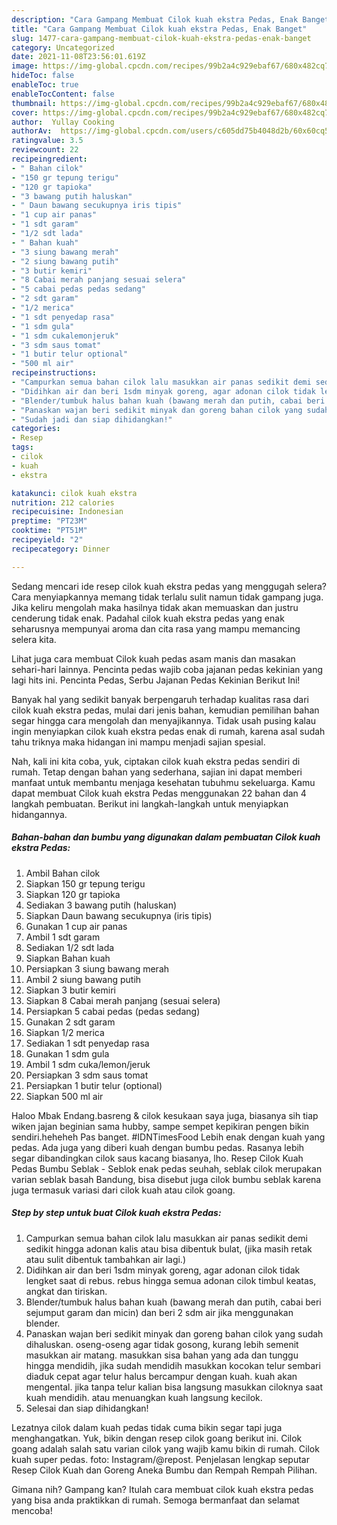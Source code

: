 ```yaml
---
description: "Cara Gampang Membuat Cilok kuah ekstra Pedas, Enak Banget"
title: "Cara Gampang Membuat Cilok kuah ekstra Pedas, Enak Banget"
slug: 1477-cara-gampang-membuat-cilok-kuah-ekstra-pedas-enak-banget
category: Uncategorized
date: 2021-11-08T23:56:01.619Z
image: https://img-global.cpcdn.com/recipes/99b2a4c929ebaf67/680x482cq70/cilok-kuah-ekstra-pedas-foto-resep-utama.jpg
hideToc: false
enableToc: true
enableTocContent: false
thumbnail: https://img-global.cpcdn.com/recipes/99b2a4c929ebaf67/680x482cq70/cilok-kuah-ekstra-pedas-foto-resep-utama.jpg
cover: https://img-global.cpcdn.com/recipes/99b2a4c929ebaf67/680x482cq70/cilok-kuah-ekstra-pedas-foto-resep-utama.jpg
author:  Yullay Cooking
authorAv:  https://img-global.cpcdn.com/users/c605dd75b4048d2b/60x60cq50/avatar.jpg
ratingvalue: 3.5
reviewcount: 22
recipeingredient:
- " Bahan cilok"
- "150 gr tepung terigu"
- "120 gr tapioka"
- "3 bawang putih haluskan"
- " Daun bawang secukupnya iris tipis"
- "1 cup air panas"
- "1 sdt garam"
- "1/2 sdt lada"
- " Bahan kuah"
- "3 siung bawang merah"
- "2 siung bawang putih"
- "3 butir kemiri"
- "8 Cabai merah panjang sesuai selera"
- "5 cabai pedas pedas sedang"
- "2 sdt garam"
- "1/2 merica"
- "1 sdt penyedap rasa"
- "1 sdm gula"
- "1 sdm cukalemonjeruk"
- "3 sdm saus tomat"
- "1 butir telur optional"
- "500 ml air"
recipeinstructions:
- "Campurkan semua bahan cilok lalu masukkan air panas sedikit demi sedikit hingga adonan kalis atau bisa dibentuk bulat, (jika masih retak atau sulit dibentuk tambahkan air lagi.)"
- "Didihkan air dan beri 1sdm minyak goreng, agar adonan cilok tidak lengket saat di rebus. rebus hingga semua adonan cilok timbul keatas, angkat dan tiriskan."
- "Blender/tumbuk halus bahan kuah (bawang merah dan putih, cabai beri sejumput garam dan micin) dan beri 2 sdm air jika menggunakan blender."
- "Panaskan wajan beri sedikit minyak dan goreng bahan cilok yang sudah dihaluskan. oseng-oseng agar tidak gosong, kurang lebih semenit masukkan air matang. masukkan sisa bahan yang ada dan tunggu hingga mendidih, jika sudah mendidih masukkan kocokan telur sembari diaduk cepat agar telur halus bercampur dengan kuah. kuah akan mengental. jika tanpa telur kalian bisa langsung masukkan ciloknya saat kuah mendidih. atau menuangkan kuah langsung kecilok."
- "Sudah jadi dan siap dihidangkan!"
categories:
- Resep
tags:
- cilok
- kuah
- ekstra

katakunci: cilok kuah ekstra 
nutrition: 212 calories
recipecuisine: Indonesian
preptime: "PT23M"
cooktime: "PT51M"
recipeyield: "2"
recipecategory: Dinner

---
```



Sedang mencari ide resep cilok kuah ekstra pedas yang menggugah selera? Cara menyiapkannya memang tidak terlalu sulit namun tidak gampang juga. Jika keliru mengolah maka hasilnya tidak akan memuaskan dan justru cenderung tidak enak. Padahal cilok kuah ekstra pedas yang enak seharusnya mempunyai aroma dan cita rasa yang mampu memancing selera kita.


Lihat juga cara membuat Cilok kuah pedas asam manis dan masakan sehari-hari lainnya. Pencinta pedas wajib coba jajanan pedas kekinian yang lagi hits ini. Pencinta Pedas, Serbu Jajanan Pedas Kekinian Berikut Ini!

Banyak hal yang sedikit banyak berpengaruh terhadap kualitas rasa dari cilok kuah ekstra pedas, mulai dari jenis bahan, kemudian pemilihan bahan segar hingga cara mengolah dan menyajikannya. Tidak usah pusing kalau ingin menyiapkan cilok kuah ekstra pedas enak di rumah, karena asal sudah tahu triknya maka hidangan ini mampu menjadi sajian spesial.


Nah, kali ini kita coba, yuk, ciptakan cilok kuah ekstra pedas sendiri di rumah. Tetap dengan bahan yang sederhana, sajian ini dapat memberi manfaat untuk membantu menjaga kesehatan tubuhmu sekeluarga. Kamu dapat membuat Cilok kuah ekstra Pedas menggunakan 22 bahan dan 4 langkah pembuatan. Berikut ini langkah-langkah untuk menyiapkan hidangannya.

<!--inarticleads1-->

##### Bahan-bahan dan bumbu yang digunakan dalam pembuatan Cilok kuah ekstra Pedas:

1. Ambil  Bahan cilok
1. Siapkan 150 gr tepung terigu
1. Siapkan 120 gr tapioka
1. Sediakan 3 bawang putih (haluskan)
1. Siapkan  Daun bawang secukupnya (iris tipis)
1. Gunakan 1 cup air panas
1. Ambil 1 sdt garam
1. Sediakan 1/2 sdt lada
1. Siapkan  Bahan kuah
1. Persiapkan 3 siung bawang merah
1. Ambil 2 siung bawang putih
1. Siapkan 3 butir kemiri
1. Siapkan 8 Cabai merah panjang (sesuai selera)
1. Persiapkan 5 cabai pedas (pedas sedang)
1. Gunakan 2 sdt garam
1. Siapkan 1/2 merica
1. Sediakan 1 sdt penyedap rasa
1. Gunakan 1 sdm gula
1. Ambil 1 sdm cuka/lemon/jeruk
1. Persiapkan 3 sdm saus tomat
1. Persiapkan 1 butir telur (optional)
1. Siapkan 500 ml air


Haloo Mbak Endang.basreng &amp; cilok kesukaan saya juga, biasanya sih tiap wiken jajan beginian sama hubby, sampe sempet kepikiran pengen bikin sendiri.heheheh Pas banget. #IDNTimesFood Lebih enak dengan kuah yang pedas. Ada juga yang diberi kuah dengan bumbu pedas. Rasanya lebih segar dibandingkan cilok saus kacang biasanya, lho. Resep Cilok Kuah Pedas Bumbu Seblak - Seblok enak pedas seuhah, seblak cilok merupakan varian seblak basah Bandung, bisa disebut juga cilok bumbu seblak karena juga termasuk variasi dari cilok kuah atau cilok goang. 

<!--inarticleads2-->

##### Step by step untuk buat Cilok kuah ekstra Pedas:

1. Campurkan semua bahan cilok lalu masukkan air panas sedikit demi sedikit hingga adonan kalis atau bisa dibentuk bulat, (jika masih retak atau sulit dibentuk tambahkan air lagi.)
1. Didihkan air dan beri 1sdm minyak goreng, agar adonan cilok tidak lengket saat di rebus. rebus hingga semua adonan cilok timbul keatas, angkat dan tiriskan.
1. Blender/tumbuk halus bahan kuah (bawang merah dan putih, cabai beri sejumput garam dan micin) dan beri 2 sdm air jika menggunakan blender.
1. Panaskan wajan beri sedikit minyak dan goreng bahan cilok yang sudah dihaluskan. oseng-oseng agar tidak gosong, kurang lebih semenit masukkan air matang. masukkan sisa bahan yang ada dan tunggu hingga mendidih, jika sudah mendidih masukkan kocokan telur sembari diaduk cepat agar telur halus bercampur dengan kuah. kuah akan mengental. jika tanpa telur kalian bisa langsung masukkan ciloknya saat kuah mendidih. atau menuangkan kuah langsung kecilok.
1. Selesai dan siap dihidangkan!

Lezatnya cilok dalam kuah pedas tidak cuma bikin segar tapi juga menghangatkan. Yuk, bikin dengan resep cilok goang berikut ini. Cilok goang adalah salah satu varian cilok yang wajib kamu bikin di rumah. Cilok kuah super pedas. foto: Instagram/@repost. Penjelasan lengkap seputar Resep Cilok Kuah dan Goreng Aneka Bumbu dan Rempah Rempah Pilihan. 

Gimana nih? Gampang kan? Itulah cara membuat cilok kuah ekstra pedas yang bisa anda praktikkan di rumah. Semoga bermanfaat dan selamat mencoba!
